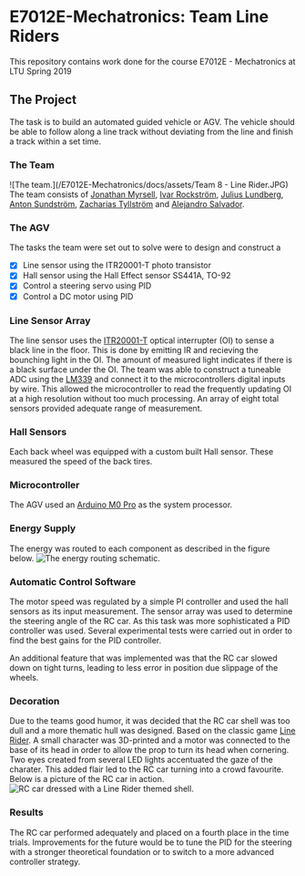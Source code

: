 # E7012E-Mechatronics: Team Line Riders
This repository contains work done for the course E7012E - Mechatronics at LTU Spring 2019

## The Project
The task is to build an automated guided vehicle or AGV. The vehicle should be able to follow along a line track without deviating from the line and finish a track within a set time.

### The Team
![The team.](/E7012E-Mechatronics/docs/assets/Team 8 - Line Rider.JPG)
The team consists of [Jonathan Myrsell](https://www.linkedin.com/in/jonmyr/), [Ivar Rockström](https://www.linkedin.com/in/ivar/), [Julius Lundberg](https://www.linkedin.com/in/julius-lundberg/), [Anton Sundström](https://www.linkedin.com/in/anton-sundstr%C3%B6m-622431194/), [Zacharias Tyllström](https://www.linkedin.com/in/zacharias-tyllstrom/) and [Alejandro Salvador](https://www.linkedin.com/in/alejandro-salvador-cabo-9a6175156/). 

### The AGV
The tasks the team were set out to solve were to design and construct a
- [x] Line sensor using the ITR20001-T photo transistor
- [x] Hall sensor using the Hall Effect sensor SS441A, TO-92
- [x] Control a steering servo using PID
- [x] Control a DC motor using PID

### Line Sensor Array
The line sensor uses the [ITR20001-T](https://cdn-shop.adafruit.com/product-files/3930/ITR20001-T.pdf) optical interrupter (OI) to sense a black line in the floor. This is done by emitting IR and recieving the bounching light in the OI. The amount of measured light indicates if there is a black surface under the OI. The team was able to construct a tuneable ADC using the [LM339](https://www.ti.com/product/LM339) and connect it to the microcontrollers digital inputs by wire. This allowed the microcontroller to read the frequently updating OI at a high resolution without too much processing. An array of eight total sensors provided adequate range of measurement.

### Hall Sensors
Each back wheel was equipped with a custom built Hall sensor. These measured the speed of the back tires.

### Microcontroller
The AGV used an [Arduino M0 Pro](https://docs.arduino.cc/retired/boards/arduino-m0-pro) as the system processor.

### Energy Supply
The energy was routed to each component as described in the figure below.
![The energy routing schematic.](E7012E-Mechatronics/docs/assets/power-schematic.png)

### Automatic Control Software
The motor speed was regulated by a simple PI controller and used the hall sensors as its input measurement. The sensor array was used to determine the steering angle of the RC car. As this task was more sophisticated a PID controller was used. Several experimental tests were carried out in order to find the best gains for the PID controller.

An additional feature that was implemented was that the RC car slowed down on tight turns, leading to less error in position due slippage of the wheels.

### Decoration
Due to the teams good humor, it was decided that the RC car shell was too dull and a more thematic hull was designed. Based on the classic game [Line Rider](https://en.wikipedia.org/wiki/Line_Rider). A small character was 3D-printed and a motor was connected to the base of its head in order to allow the prop to turn its head when cornering. Two eyes created from several LED lights accentuated the gaze of the charater. This added flair led to the RC car turning into a crowd favourite. Below is a picture of the RC car in action.
![RC car dressed with a Line Rider themed shell.](E7012E-Mechatronics/docs/assets/line-rider.JPG)

### Results
The RC car performed adequately and placed on a fourth place in the time trials. Improvements for the future would be to tune the PID for the steering with a stronger theoretical foundation or to switch to a more advanced controller strategy.
